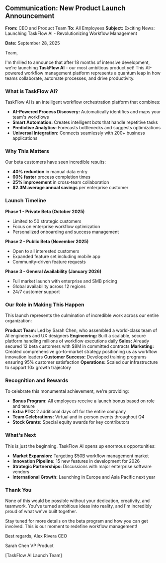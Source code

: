 ## Communication: New Product Launch Announcement

**From:** CEO and Product Team
**To:** All Employees
**Subject:** Exciting News: Launching TaskFlow AI - Revolutionizing Workflow Management

**Date:** September 28, 2025

Team,

I'm thrilled to announce that after 18 months of intensive development, we're launching **TaskFlow AI** - our most ambitious product yet! This AI-powered workflow management platform represents a quantum leap in how teams collaborate, automate processes, and drive productivity.

### What is TaskFlow AI?

TaskFlow AI is an intelligent workflow orchestration platform that combines:
- **AI-Powered Process Discovery:** Automatically identifies and maps your team's workflows
- **Smart Automation:** Creates intelligent bots that handle repetitive tasks
- **Predictive Analytics:** Forecasts bottlenecks and suggests optimizations
- **Universal Integration:** Connects seamlessly with 200+ business applications

### Why This Matters

Our beta customers have seen incredible results:
- **40% reduction** in manual data entry
- **60% faster** process completion times
- **25% improvement** in cross-team collaboration
- **$2.3M average annual savings** per enterprise customer

### Launch Timeline

**Phase 1 - Private Beta (October 2025)**
- Limited to 50 strategic customers
- Focus on enterprise workflow optimization
- Personalized onboarding and success management

**Phase 2 - Public Beta (November 2025)**
- Open to all interested customers
- Expanded feature set including mobile app
- Community-driven feature requests

**Phase 3 - General Availability (January 2026)**
- Full market launch with enterprise and SMB pricing
- Global availability across 12 regions
- 24/7 customer support

### Our Role in Making This Happen

This launch represents the culmination of incredible work across our entire organization:

**Product Team:** Led by Sarah Chen, who assembled a world-class team of AI engineers and UX designers
**Engineering:** Built a scalable, secure platform handling millions of workflow executions daily
**Sales:** Already secured 12 beta customers with $8M in committed contracts
**Marketing:** Created comprehensive go-to-market strategy positioning us as workflow innovation leaders
**Customer Success:** Developed training programs ensuring 95% customer satisfaction
**Operations:** Scaled our infrastructure to support 10x growth trajectory

### Recognition and Rewards

To celebrate this monumental achievement, we're providing:
- **Bonus Program:** All employees receive a launch bonus based on role and tenure
- **Extra PTO:** 2 additional days off for the entire company
- **Team Celebrations:** Virtual and in-person events throughout Q4
- **Stock Grants:** Special equity awards for key contributors

### What's Next

This is just the beginning. TaskFlow AI opens up enormous opportunities:
- **Market Expansion:** Targeting $50B workflow management market
- **Innovation Pipeline:** 15 new features in development for 2026
- **Strategic Partnerships:** Discussions with major enterprise software vendors
- **International Growth:** Launching in Europe and Asia Pacific next year

### Thank You

None of this would be possible without your dedication, creativity, and teamwork. You've turned ambitious ideas into reality, and I'm incredibly proud of what we've built together.

Stay tuned for more details on the beta program and how you can get involved. This is our moment to redefine workflow management!

Best regards,
Alex Rivera
CEO

Sarah Chen
VP Product

[TaskFlow AI Launch Team]
